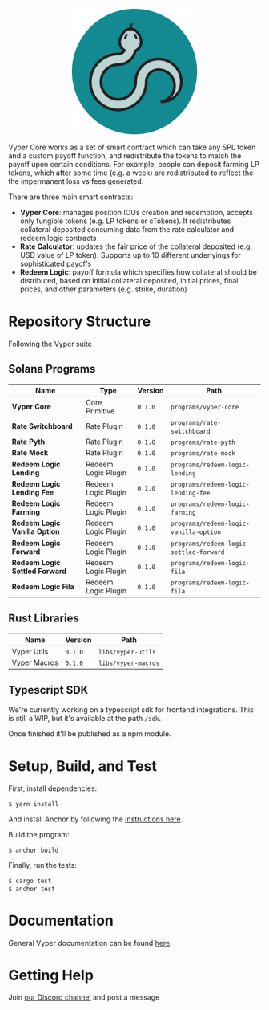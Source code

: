 <p align="center">
  <a href="https://vyperprotocol.io">
    <img alt="Vyper Protocol" src="https://github.com/vyper-protocol/branding/blob/main/medium-logo.png" width="250" />
  </a>
</p>

Vyper Core works as a set of smart contract which can take any SPL token and a custom payoff function, and redistribute the tokens to match the payoff upon certain conditions. For example, people can deposit farming LP tokens, which after some time (e.g. a week) are redistributed to reflect the the impermanent loss vs fees generated.

There are three main smart contracts:

- **Vyper Core**: manages position IOUs creation and redemption, accepts only fungible tokens (e.g. LP tokens or cTokens). It redistributes collateral deposited consuming data from the rate calculator and redeem logic contracts
- **Rate Calculator**: updates the fair price of the collateral deposited (e.g. USD value of LP token). Supports up to 10 different underlyings for sophisticated payoffs
- **Redeem Logic**: payoff formula which specifies how collateral should be distributed, based on initial collateral deposited, initial prices, final prices, and other parameters (e.g. strike, duration)

# Repository Structure

Following the Vyper suite

## Solana Programs

| Name                              | Type                | Version | Path                                   |
| ----------------------------------| ------------------- | ------- | -------------------------------------- |
| **Vyper Core**                    | Core Primitive      | `0.1.0` | `programs/vyper-core`                  |
| **Rate Switchboard**              | Rate Plugin         | `0.1.0` | `programs/rate-switchboard`            |
| **Rate Pyth**                     | Rate Plugin         | `0.1.0` | `programs/rate-pyth`                   |
| **Rate Mock**                     | Rate Plugin         | `0.1.0` | `programs/rate-mock`                   |
| **Redeem Logic Lending**          | Redeem Logic Plugin | `0.1.0` | `programs/redeem-logic-lending`        |
| **Redeem Logic Lending Fee**      | Redeem Logic Plugin | `0.1.0` | `programs/redeem-logic-lending-fee`    |
| **Redeem Logic Farming**          | Redeem Logic Plugin | `0.1.0` | `programs/redeem-logic-farming`        |
| **Redeem Logic Vanilla Option**   | Redeem Logic Plugin | `0.1.0` | `programs/redeem-logic-vanilla-option` |
| **Redeem Logic Forward**          | Redeem Logic Plugin | `0.1.0` | `programs/redeem-logic-settled-forward`|
| **Redeem Logic Settled Forward**  | Redeem Logic Plugin | `0.1.0` | `programs/redeem-logic-fila`           |
| **Redeem Logic Fila**             | Redeem Logic Plugin | `0.1.0` | `programs/redeem-logic-fila`           |

## Rust Libraries

| Name         | Version | Path                |
| ------------ | ------- | ------------------- |
| Vyper Utils  | `0.1.0` | `libs/vyper-utils`  |
| Vyper Macros | `0.1.0` | `libs/vyper-macros` |

## Typescript SDK

We're currently working on a typescript sdk for frontend integrations. This is still a WIP, but it's available at the path `/sdk`.

Once finished it'll be published as a npm module.

# Setup, Build, and Test

First, install dependencies:

```
$ yarn install
```

And install Anchor by following the [instructions here](https://github.com/coral-xyz/anchor/blob/master/docs/src/getting-started/installation.md).

Build the program:

```
$ anchor build
```

Finally, run the tests:

```
$ cargo test
$ anchor test
```

# Documentation

General Vyper documentation can be found [here](https://docs.vyperprotocol.io/).

# Getting Help

Join [our Discord channel](https://discord.gg/KYaXgwetcK) and post a message
